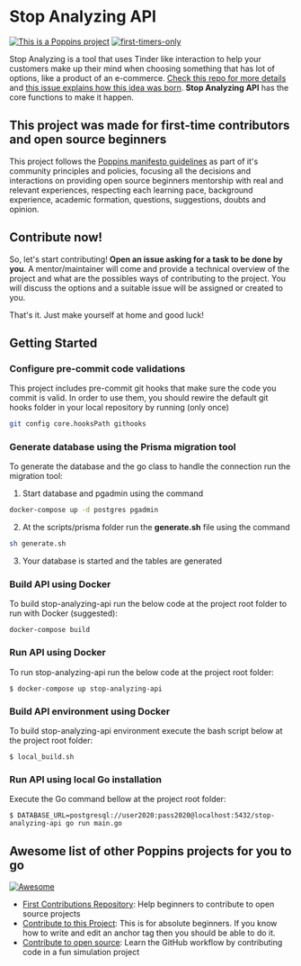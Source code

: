 # Stop Analyzing API

[![This is a Poppins project](https://raw.githubusercontent.com/bancodobrasil/poppins/master/badge-poppins.svg)](https://github.com/bancodobrasil/poppins)
[![first-timers-only](https://img.shields.io/badge/first--timers--only-friendly-blue.svg?style=flat-square)](https://www.firsttimersonly.com/)

Stop Analyzing is a tool that uses Tinder like interaction to help your customers make up their mind when choosing something that has lot of options, like a product of an e-commerce. [Check this repo for more details](https://github.com/bancodobrasil/stop-analyzing) and [this issue explains how this idea was born](https://github.com/bancodobrasil/stop-analyzing/issues/2). **Stop Analyzing API** has the core functions to make it happen.

## This project was made for first-time contributors and open source beginners

This project follows the [Poppins manifesto guidelines](https://github.com/bancodobrasil/poppins) as part of it's community principles and policies, focusing all the decisions and interactions on providing open source beginners mentorship with real and relevant experiences, respecting each learning pace, background experience, academic formation, questions, suggestions, doubts and opinion.

## Contribute now!

So, let's start contributing! **Open an issue asking for a task to be done by you**. A mentor/maintainer will come and provide a technical overview of the project and what are the possibles ways of contributing to the project. You will discuss the options and a suitable issue will be assigned or created to you.

That's it. Just make yourself at home and good luck!

## Getting Started

### Configure pre-commit code validations

This project includes pre-commit git hooks that make sure the code you commit is valid.
In order to use them, you should rewire the default git hooks folder in your local repository by running (only once) 
```bash
git config core.hooksPath githooks
```


### Generate database using the Prisma migration tool

To generate the database and the go class to handle the connection run the migration tool:

1. Start database and pgadmin using the command

```bash 
docker-compose up -d postgres pgadmin
```

2. At the scripts/prisma folder run the **generate.sh** file using the command 

```bash 
sh generate.sh
```

3. Your database is started and the tables are generated

### Build API using Docker

To build stop-analyzing-api run the below code at the project root folder to run with Docker (suggested):

```
docker-compose build
```

### Run API using Docker

To run stop-analyzing-api run the below code at the project root folder:

```
$ docker-compose up stop-analyzing-api
```

### Build API environment using Docker

To build stop-analyzing-api environment execute the bash script below at the project root folder:

```
$ local_build.sh
```

### Run API using local Go installation

Execute the Go command bellow at the project root folder:

```
$ DATABASE_URL=postgresql://user2020:pass2020@localhost:5432/stop-analyzing-api go run main.go
```

## Awesome list of other Poppins projects for you to go

[![Awesome](https://camo.githubusercontent.com/1997c7e760b163a61aba3a2c98f21be8c524be29/68747470733a2f2f617765736f6d652e72652f62616467652e737667)](https://github.com/sindresorhus/awesome)

- [First Contributions Repository](https://github.com/firstcontributions/first-contributions): Help beginners to contribute to open source projects
- [Contribute to this Project](https://github.com/Syknapse/Contribute-To-This-Project): This is for absolute beginners. If you know how to write and edit an anchor tag <a href="" target=""></a> then you should be able to do it.
- [Contribute to open source](https://github.com/danthareja/contribute-to-open-source):
  Learn the GitHub workflow by contributing code in a fun simulation project
